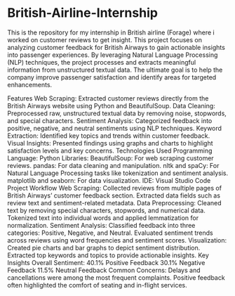# British-Airline-Internship
This is the repository for my internship in British airline (Forage) where i worked on customer reviews to get insight. 
This project focuses on analyzing customer feedback for British Airways to gain actionable insights into passenger experiences. By leveraging Natural Language Processing (NLP) techniques, the project processes and extracts meaningful information from unstructured textual data. The ultimate goal is to help the company improve passenger satisfaction and identify areas for targeted enhancements.

Features
Web Scraping: Extracted customer reviews directly from the British Airways website using Python and BeautifulSoup.
Data Cleaning: Preprocessed raw, unstructured textual data by removing noise, stopwords, and special characters.
Sentiment Analysis: Categorized feedback into positive, negative, and neutral sentiments using NLP techniques.
Keyword Extraction: Identified key topics and trends within customer feedback.
Visual Insights: Presented findings using graphs and charts to highlight satisfaction levels and key concerns.
Technologies Used
Programming Language: Python
Libraries:
BeautifulSoup: For web scraping customer reviews.
pandas: For data cleaning and manipulation.
nltk and spaCy: For Natural Language Processing tasks like tokenization and sentiment analysis.
matplotlib and seaborn: For data visualization.
IDE: Visual Studio Code
Project Workflow
Web Scraping:
Collected reviews from multiple pages of British Airways’ customer feedback section.
Extracted data fields such as review text and sentiment-related metadata.
Data Preprocessing:
Cleaned text by removing special characters, stopwords, and numerical data.
Tokenized text into individual words and applied lemmatization for normalization.
Sentiment Analysis:
Classified feedback into three categories: Positive, Negative, and Neutral.
Evaluated sentiment trends across reviews using word frequencies and sentiment scores.
Visualization:
Created pie charts and bar graphs to depict sentiment distribution.
Extracted top keywords and topics to provide actionable insights.
Key Insights
Overall Sentiment:
40.1% Positive Feedback
30.1% Negative Feedback
11.5% Neutral Feedback
Common Concerns:
Delays and cancellations were among the most frequent complaints.
Positive feedback often highlighted the comfort of seating and in-flight services.
